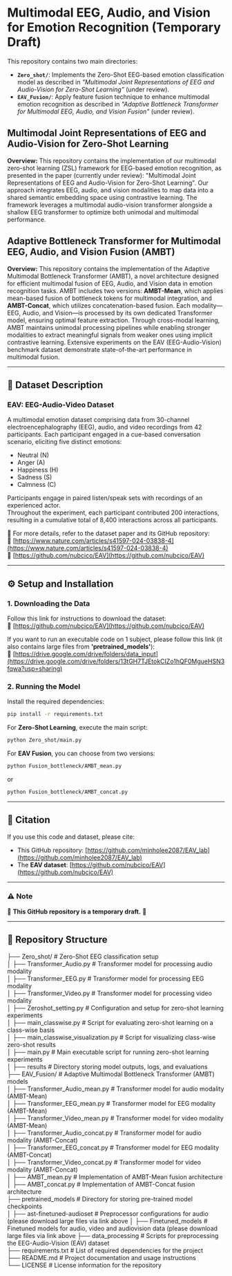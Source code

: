 
# **Multimodal EEG, Audio, and Vision for Emotion Recognition** (Temporary Draft)

This repository contains two main directories:  
- **`Zero_shot/`**: Implements the Zero-Shot EEG-based emotion classification model as described in *"Multimodal Joint Representations of EEG and Audio-Vision for Zero-Shot Learning"* (under review).  
- **`EAV_Fusion/`**: Apply feature fusion technique to enhance multimodal emotion recognition as described in *"Adaptive Bottleneck Transformer for Multimodal EEG, Audio, and Vision Fusion"* (under review).  

## **Multimodal Joint Representations of EEG and Audio-Vision for Zero-Shot Learning**  
**Overview:**  This repository contains the implementation of our multimodal zero-shot learning (ZSL) framework for EEG-based emotion recognition, as presented in the paper (currently under review): "Multimodal Joint Representations of EEG and Audio-Vision for Zero-Shot Learning". Our approach integrates EEG, audio, and vision modalities to map data into a shared semantic embedding space using contrastive learning. The framework leverages a multimodal audio-vision transformer alongside a shallow EEG transformer to optimize both unimodal and multimodal performance.

## **Adaptive Bottleneck Transformer for Multimodal EEG, Audio, and Vision Fusion (AMBT)**  

**Overview:**  This repository contains the implementation of the Adaptive Multimodal Bottleneck Transformer (AMBT), a novel architecture designed for efficient multimodal fusion of EEG, Audio, and Vision data in emotion recognition tasks. AMBT includes two versions: **AMBT-Mean**, which applies mean-based fusion of bottleneck tokens for multimodal integration, and **AMBT-Concat**, which utilizes concatenation-based fusion. Each modality—EEG, Audio, and Vision—is processed by its own dedicated Transformer model, ensuring optimal feature extraction. Through cross-modal learning, AMBT maintains unimodal processing pipelines while enabling stronger modalities to extract meaningful signals from weaker ones using implicit contrastive learning. Extensive experiments on the EAV (EEG-Audio-Vision) benchmark dataset demonstrate state-of-the-art performance in multimodal fusion.

---

## **📌 Dataset Description**  
### **EAV: EEG-Audio-Video Dataset**  
A multimodal emotion dataset comprising data from 30-channel electroencephalography (EEG), audio, and video recordings from 42 participants. Each participant engaged in a cue-based conversation scenario, eliciting five distinct emotions:  
- Neutral (N)
- Anger (A)  
- Happiness (H)  
- Sadness (S)  
- Calmness (C)  

Participants engage in paired listen/speak sets with recordings of an experienced actor.  
Throughout the experiment, each participant contributed 200 interactions, resulting in a cumulative total of 8,400 interactions across all participants.  

📄 For more details, refer to the dataset paper and its GitHub repository:  
🔗 [https://www.nature.com/articles/s41597-024-03838-4](https://www.nature.com/articles/s41597-024-03838-4)  
🔗 [https://github.com/nubcico/EAV](https://github.com/nubcico/EAV)  


---

## **⚙️ Setup and Installation**  
### **1. Downloading the Data**  

Follow this link for instructions to download the dataset:  
🔗 [https://github.com/nubcico/EAV](https://github.com/nubcico/EAV)  

If you want to run an executable code on 1 subject, please follow this link (it also contains large files from **'pretrained_models\'**):  
🔗 [https://drive.google.com/drive/folders/data_input](https://drive.google.com/drive/folders/13tGH7TJEtokCIZo1hQF0MgueHSN3fqwa?usp=sharing)

### **2. Running the Model**  

Install the required dependencies:  
```bash
pip install -r requirements.txt
```

For **Zero-Shot Learning**, execute the main script:  
```bash
python Zero_shot/main.py
```

For **EAV Fusion**, you can choose from two versions:  
```bash
python Fusion_bottleneck/AMBT_mean.py
```
or  
```bash
python Fusion_bottleneck/AMBT_concat.py
```

---


## **📢 Citation**  
If you use this code and dataset, please cite:  
- This GitHub repository: [https://github.com/minholee2087/EAV_lab](https://github.com/minholee2087/EAV_lab)  
- The **EAV dataset**: [https://github.com/nubcico/EAV](https://github.com/nubcico/EAV)  

---

### **⚠️ Note**  
🚧 **This GitHub repository is a temporary draft.** 🚧  

---

## **📁 Repository Structure**  
├── Zero_shot/                     # Zero-Shot EEG classification setup  
│   ├── Transformer_Audio.py       # Transformer model for processing audio modality  
│   ├── Transformer_EEG.py         # Transformer model for processing EEG modality  
│   ├── Transformer_Video.py       # Transformer model for processing video modality  
│   ├── Zeroshot_setting.py        # Configuration and setup for zero-shot learning experiments  
│   ├── main_classwise.py          # Script for evaluating zero-shot learning on a class-wise basis  
│   ├── main_classwise_visualization.py  # Script for visualizing class-wise zero-shot results  
│   ├── main.py                    # Main executable script for running zero-shot learning experiments  
│   ├── results                    # Directory storing model outputs, logs, and evaluations  
├── EAV_Fusion/              # Adaptive Multimodal Bottleneck Transformer (AMBT) models  
│   ├── Transformer_Audio_mean.py   # Transformer model for audio modality (AMBT-Mean)  
│   ├── Transformer_EEG_mean.py     # Transformer model for EEG modality (AMBT-Mean)  
│   ├── Transformer_Video_mean.py   # Transformer model for video modality (AMBT-Mean)  
│   ├── Transformer_Audio_concat.py # Transformer model for audio modality (AMBT-Concat)  
│   ├── Transformer_EEG_concat.py   # Transformer model for EEG modality (AMBT-Concat)  
│   ├── Transformer_Video_concat.py # Transformer model for video modality (AMBT-Concat)  
│   ├── AMBT_mean.py                # Implementation of AMBT-Mean fusion architecture  
│   ├── AMBT_concat.py              # Implementation of AMBT-Concat fusion architecture  
├── pretrained_models              # Directory for storing pre-trained model checkpoints  
│   ├── ast-finetuned-audioset     # Preprocessor configurations for audio (please download large files via link above
│   ├── Finetuned_models         # Finetuned models for audio, video and audiovision data (please download large files via link above
├── data_processing                # Scripts for preprocessing the EEG-Audio-Vision (EAV) dataset  
├── requirements.txt                # List of required dependencies for the project  
├── README.md                       # Project documentation and usage instructions  
└── LICENSE                         # License information for the repository  
